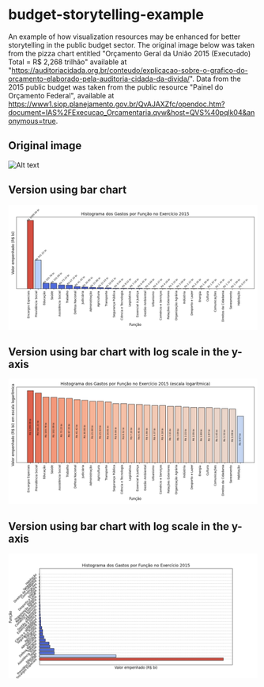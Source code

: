 # budget-storytelling-example
An example of how visualization resources may be enhanced for better storytelling in the public budget sector.
The original image below was taken from the pizza chart entitled "Orçamento Geral da União 2015 (Executado) Total = R$ 2,268 trilhão" available at "https://auditoriacidada.org.br/conteudo/explicacao-sobre-o-grafico-do-orcamento-elaborado-pela-auditoria-cidada-da-divida/".
Data from the 2015 public budget was taken from the public resource "Painel do Orçamento Federal", available at https://www1.siop.planejamento.gov.br/QvAJAXZfc/opendoc.htm?document=IAS%2FExecucao_Orcamentaria.qvw&host=QVS%40pqlk04&anonymous=true.

## Original image
![Alt text](images/grafico_original.png)

## Version using bar chart
![Alt text](images/plot_histogram_empenhado.png)

## Version using bar chart with log scale in the y-axis
![Alt text](images/plot_histogram_empenhado_log.png)

## Version using bar chart with log scale in the y-axis
![Alt text](images/plot_histogram_empenhado_horiz.png)